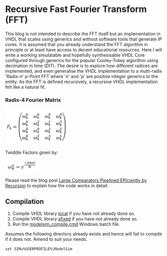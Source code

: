 # Recursive Fast Fourier Transform (FFT)

This blog is not intended to describe the FFT itself but an implementation in VHDL that scales using generics and without software tools that generate IP cores. It is assumed that you already understand the FFT algorithm in principle or at least have access to decent educational resources. Here I will write a working simulatable and hopefully synthesisable VHDL Core configured through generics for the popular Cooley-Tukey algorithm using decimation in time (DIT). The desire is to explore how different radices are implemented, and even generalise the VHDL implementation to a multi-radix 'Radix-*n*' *p*-Point FFT where '*n*' and '*p*' are positive integer generics to the entity. As the FFT is defined recursively, a recursive VHDL implementation felt like a natural fit.

### Radix-4 Fourier Matrix
<img width="203" alt="Radix-4 Fourier Matrix" src="./media/Radix-4_Fourier_Matrix.png?raw=true">

Twiddle Factors given by:

<img width="106" alt="Twiddle Factor Fourmula" src="./media/Twiddle_Factors.png?raw=true">

Please read the blog post [Large Comparators Pipelined Efficiently by Recursion](http://blog.abbey1.org.uk/index.php/technology/radix-n-fast-fourier-transforms) to explain how the code works in detail.

## Compilation

1. Compile VHDL library [local](../Local) if you have not already done so.
2. Compile VHDL library [sfixed](../sfixed) if you have not already done so.
3. Run the [modelsim_compile.cmd](modelsim_compile.cmd) Windows batch file.

Assumes the following directory already exists and hence will fail to compile if it does not. Amend to suit your needs.

```batch
set SIM=%USERPROFILE%\ModelSim
```
